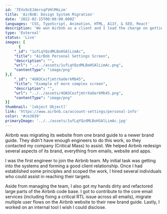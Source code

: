 ```yaml
---
id: '7EVx9cEJdersqFVHlMkLzm'
title: 'AirBnB: Design System Migration'
date: '2022-02-15T00:00:00.000Z'
languages: 'CSS, TypeScript, Animation, HTML, A11Y, & SEO, React'
description: 'We won Airbnb as a client and I lead the charge on getting our engineers into their systems. I gained a ton of experience in client relations as well as working in an extremely large codebase.'
type: 'External'
status: 'Live'
images: [
      {
	"_id": "1ufLqYQzdMLBoHSAlLimAc",
	"title": "AirBnb Personal Settings Screen",
	"description": "",
	"url": "../../assets/1ufLqYQzdMLBoHSAlLimAc.png",
	"contentType": "image/png"
},{
	"_id": "4GN3CezfjmtrXaOerkMb45",
	"title": "Example of more complex screen",
	"description": "",
	"url": "../../assets/4GN3CezfjmtrXaOerkMb45.png",
	"contentType": "image/png"
}]
thumbnail: '[object Object]'
link: 'https://www.airbnb.ca/account-settings/personal-info'
color: '#ce3039'
primaryImage: '../../assets/1ufLqYQzdMLBoHSAlLimAc.jpg'
---
```


Airbnb was migrating its website from one brand guide to a newer brand guide. They didn't have enough engineers to do this work, so they contacted my company (Critical Mass) to assist. We helped Airbnb redesign several aspects of its brand, everything from emails, website and apps.

I was the first engineer to join the Airbnb team. My initial task was getting into the systems and forming a good client relationship. Once I had established some principles and scoped the work, I hired several individuals who could assist in reaching their targets.

Aside from managing the team, I also got my hands dirty and refactored large parts of the Airbnb code base. I got to contribute to the core email services (including fixing a critical RTL issue across all emails),  migrate multiple user flows on the Airbnb website to their new brand guide. Lastly, I worked on an internal tool I wish I could disclose.
